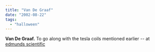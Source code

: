 ```yaml
---
title: "Van De Graaf"
date: "2002-08-22"
tags: 
  - "halloween"
---
```


**Van De Graaf.** To go along with the tesla coils mentioned earlier -- at [edmunds scientific](http://www.scientificsonline.com/Products/Search.cfm?SearchQuery_Required=Please+enter+a+search+query&query=van+de+graaf)
